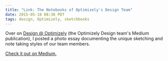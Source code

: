 ```yaml
---
title: "Link: The Notebooks of Optimizely's Design Team"
date: 2015-05-18 08:38 PDT
tags: design, Optimizely, sketchbooks
---
```


Over on [Design @ Optimizely](https://medium.com/design-optimizely) (the Optimizely Design team's Medium publication), I posted a photo essay documenting the unique sketching and note taking styles of our team members.

[Check it out on Medium.](https://medium.com/design-optimizely/the-notebooks-of-optimizely-s-design-team-a-photo-essay-73adcf127fe2)
